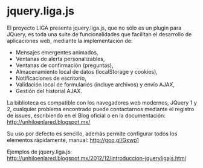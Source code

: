 jquery.liga.js
==============

El proyecto LIGA presenta jquery.liga.js, que no sólo es un plugin para JQuery, es toda una suite de funcionalidades que facilitan el desarrollo de aplicaciones web, mediante la implementación de:

  * Mensajes emergentes animados,
  * Ventanas de alerta personalizables,
  * Ventanas de confirmación (preguntas),
  * Almacenamiento local de datos (localStorage y cookies),
  * Notificaciones de escritorio,
  * Validación local de formularios (incluye archivos) y envío AJAX,
  * Gestión del historial AJAX.

La biblioteca es compatible con los navegadores web modernos, JQuery 1 y 2, cualquier problema encontrado puede contactarnos mediante el registro de issues, escribiendo en el Blog oficial o en la documentación:
http://unhiloenlared.blogspot.mx/

Su uso por defecto es sencillo, además permite configurar todos los elementos rápidamente, manual: http://goo.gl/Gxwp1

Ejemplos de jquery.liga.js: http://unhiloenlared.blogspot.mx/2012/12/introduccion-jqueryligajs.html

